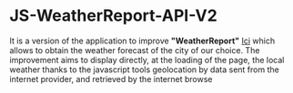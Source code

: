 # JS-WeatherReport-API-V2


It is a version of the application to improve **"WeatherReport"** [Ici](https://github.com/alixconstantin/JS-WeatherReport-API) which allows to obtain the weather forecast of the city of our choice.
The improvement aims to display directly, at the loading of the page, the local weather thanks to the javascript tools geolocation by data sent from the internet provider, and retrieved by the internet browse